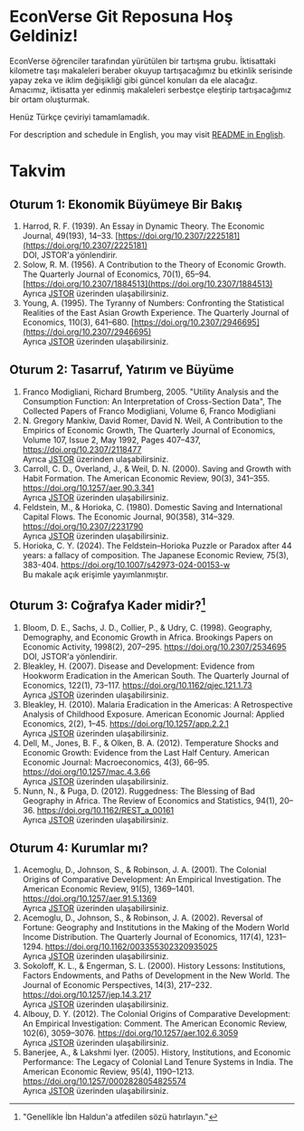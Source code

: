 # EconVerse Git Reposuna Hoş Geldiniz!

EconVerse öğrenciler tarafından yürütülen bir tartışma grubu. İktisattaki kilometre taşı makaleleri beraber okuyup tartışacağımız bu etkinlik serisinde yapay zeka ve iklim değişikliği gibi güncel konuları da ele alacağız. Amacımız, iktisatta yer edinmiş makaleleri serbestçe eleştirip tartışacağımız bir ortam oluşturmak.

Henüz Türkçe çeviriyi tamamlamadık.

For description and schedule in English, you may visit [README in English](README_en.md).

# Takvim

## Oturum 1: Ekonomik Büyümeye Bir Bakış

1. Harrod, R. F. (1939). An Essay in Dynamic Theory. The Economic Journal, 49(193), 14–33. [https://doi.org/10.2307/2225181](https://doi.org/10.2307/2225181)  
   DOI, JSTOR'a yönlendirir.
2. Solow, R. M. (1956). A Contribution to the Theory of Economic Growth. The Quarterly Journal of Economics, 70(1), 65–94. [https://doi.org/10.2307/1884513](https://doi.org/10.2307/1884513)  
   Ayrıca [JSTOR](https://www.jstor.org/stable/1884513) üzerinden ulaşabilirsiniz.
3. Young, A. (1995). The Tyranny of Numbers: Confronting the Statistical Realities of the East Asian Growth Experience. The Quarterly Journal of Economics, 110(3), 641–680. [https://doi.org/10.2307/2946695](https://doi.org/10.2307/2946695)  
   Ayrıca [JSTOR](https://www.jstor.org/stable/1884513) üzerinden ulaşabilirsiniz.

## Oturum 2: Tasarruf, Yatırım ve Büyüme

1. Franco Modigliani, Richard Brumberg, 2005. "Utility Analysis and the Consumption Function: An Interpretation of Cross-Section Data", The Collected Papers of Franco Modigliani, Volume 6, Franco Modigliani
2. N. Gregory Mankiw, David Romer, David N. Weil, A Contribution to the Empirics of Economic Growth, The Quarterly Journal of Economics, Volume 107, Issue 2, May 1992, Pages 407–437, https://doi.org/10.2307/2118477  
  Ayrıca [JSTOR](https://www.jstor.org/stable/2118477) üzerinden ulaşabilirsiniz.
3. Carroll, C. D., Overland, J., & Weil, D. N. (2000). Saving and Growth with Habit Formation. The American Economic Review, 90(3), 341–355. https://doi.org/10.1257/aer.90.3.341  
  Ayrıca [JSTOR](http://www.jstor.org/stable/117332) üzerinden ulaşabilirsiniz.
4. Feldstein, M., & Horioka, C. (1980). Domestic Saving and International Capital Flows. The Economic Journal, 90(358), 314–329. https://doi.org/10.2307/2231790   
  Ayrıca [JSTOR](https://www.jstor.org/stable/2231790) üzerinden ulaşabilirsiniz.
5. Horioka, C. Y. (2024). The Feldstein–Horioka Puzzle or Paradox after 44 years: a fallacy of composition. The Japanese Economic Review, 75(3), 383-404. https://doi.org/10.1007/s42973-024-00153-w  
  Bu makale açık erişimle yayımlanmıştır.

  ## Oturum 3: Coğrafya Kader midir?[^1]

1. Bloom, D. E., Sachs, J. D., Collier, P., & Udry, C. (1998). Geography, Demography, and Economic Growth in Africa. Brookings Papers on Economic Activity, 1998(2), 207–295. https://doi.org/10.2307/2534695             
  DOI, JSTOR'a yönlendirir.  
2. Bleakley, H. (2007). Disease and Development: Evidence from Hookworm Eradication in the American South. The Quarterly Journal of Economics, 122(1), 73–117. https://doi.org/10.1162/qjec.121.1.73  
 Ayrıca [JSTOR](https://www.jstor.org/stable/25098838) üzerinden ulaşabilirsiniz.
3. Bleakley, H. (2010). Malaria Eradication in the Americas: A Retrospective Analysis of Childhood Exposure. American Economic Journal: Applied Economics, 2(2), 1–45. https://doi.org/10.1257/app.2.2.1  
  Ayrıca [JSTOR](https://www.jstor.org/stable/25760204) üzerinden ulaşabilirsiniz.
4. Dell, M., Jones, B. F., & Olken, B. A. (2012). Temperature Shocks and Economic Growth: Evidence from the Last Half Century. American Economic Journal: Macroeconomics, 4(3), 66–95. https://doi.org/10.1257/mac.4.3.66  
  Ayrıca [JSTOR](https://www.jstor.org/stable/23269794) üzerinden ulaşabilirsiniz.
5. Nunn, N., & Puga, D. (2012). Ruggedness: The Blessing of Bad Geography in Africa. The Review of Economics and Statistics, 94(1), 20–36. https://doi.org/10.1162/REST_a_00161  
  Ayrıca [JSTOR](https://www.jstor.org/stable/41349158) üzerinden ulaşabilirsiniz.  
  
  [^1]: "Genellikle İbn Haldun'a atfedilen sözü hatırlayın."

  ## Oturum 4: Kurumlar mı?

1. Acemoglu, D., Johnson, S., & Robinson, J. A. (2001). The Colonial Origins of Comparative Development: An Empirical Investigation. The American Economic Review, 91(5), 1369–1401. https://doi.org/10.1257/aer.91.5.1369  
    Ayrıca [JSTOR](https://www.jstor.org/stable/2677930) üzerinden ulaşabilirsiniz.
2. Acemoglu, D., Johnson, S., & Robinson, J. A. (2002). Reversal of Fortune: Geography and Institutions in the Making of the Modern World Income Distribution. The Quarterly Journal of Economics, 117(4), 1231–1294. https://doi.org/10.1162/003355302320935025  
    Ayrıca [JSTOR](https://www.jstor.org/stable/4132478) üzerinden ulaşabilirsiniz.
3. Sokoloff, K. L., & Engerman, S. L. (2000). History Lessons: Institutions, Factors Endowments, and Paths of Development in the New World. The Journal of Economic Perspectives, 14(3), 217–232. https://doi.org/10.1257/jep.14.3.217  
    Ayrıca [JSTOR](https://www.jstor.org/stable/2646928?seq=1) üzerinden ulaşabilirsiniz.
4. Albouy, D. Y. (2012). The Colonial Origins of Comparative Development: An Empirical Investigation: Comment. The American Economic Review, 102(6), 3059–3076. https://doi.org/10.1257/aer.102.6.3059  
    Ayrıca [JSTOR](https://www.jstor.org/stable/41724681?seq=1) üzerinden ulaşabilirsiniz.
5. Banerjee, A., & Lakshmi Iyer. (2005). History, Institutions, and Economic Performance: The Legacy of Colonial Land Tenure Systems in India. The American Economic Review, 95(4), 1190–1213. https://doi.org/10.1257/0002828054825574  
    Ayrıca [JSTOR](https://www.jstor.org/stable/4132711) üzerinden ulaşabilirsiniz.